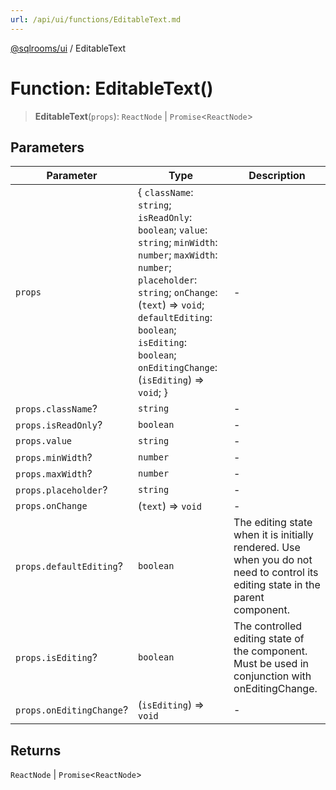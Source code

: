 ```yaml
---
url: /api/ui/functions/EditableText.md
---
```

[@sqlrooms/ui](../index.md) / EditableText

# Function: EditableText()

> **EditableText**(`props`): `ReactNode` | `Promise`<`ReactNode`>

## Parameters

| Parameter | Type | Description |
| ------ | ------ | ------ |
| `props` | { `className`: `string`; `isReadOnly`: `boolean`; `value`: `string`; `minWidth`: `number`; `maxWidth`: `number`; `placeholder`: `string`; `onChange`: (`text`) => `void`; `defaultEditing`: `boolean`; `isEditing`: `boolean`; `onEditingChange`: (`isEditing`) => `void`; } | - |
| `props.className`? | `string` | - |
| `props.isReadOnly`? | `boolean` | - |
| `props.value` | `string` | - |
| `props.minWidth`? | `number` | - |
| `props.maxWidth`? | `number` | - |
| `props.placeholder`? | `string` | - |
| `props.onChange` | (`text`) => `void` | - |
| `props.defaultEditing`? | `boolean` | The editing state when it is initially rendered. Use when you do not need to control its editing state in the parent component. |
| `props.isEditing`? | `boolean` | The controlled editing state of the component. Must be used in conjunction with onEditingChange. |
| `props.onEditingChange`? | (`isEditing`) => `void` | - |

## Returns

`ReactNode` | `Promise`<`ReactNode`>
